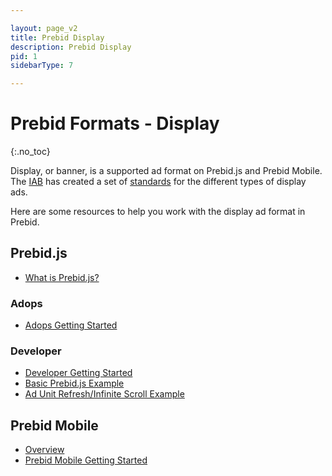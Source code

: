 ```yaml
---

layout: page_v2
title: Prebid Display
description: Prebid Display
pid: 1
sidebarType: 7

---
```


# Prebid Formats - Display
{:.no_toc}

Display, or banner, is a supported ad format on Prebid.js and Prebid Mobile. The [IAB](https://www.iab.com/) has created a set of [standards](https://www.iab.com/newadportfolio/) for the different types of display ads.

Here are some resources to help you work with the display ad format in Prebid.

## Prebid.js

- [What is Prebid.js?]({{site.baseurl}}/prebid/prebidjs.html)

### Adops

- [Adops Getting Started]({{site.baseurl}}/adops.html)

### Developer

- [Developer Getting Started]({{site.baseurl}}/dev-docs/getting-started.html)
- [Basic Prebid.js Example]({{site.baseurl}}/dev-docs/examples/basic-example.html)
- [Ad Unit Refresh/Infinite Scroll Example]({{site.baseurl}}/dev-docs/examples/adunit-refresh.html)

## Prebid Mobile

- [Overview]({{site.baseurl}}/prebid-mobile/prebid-mobile.html)
- [Prebid Mobile Getting Started]({{site.baseurl}}/prebid-mobile/prebid-mobile-pbs.html)
